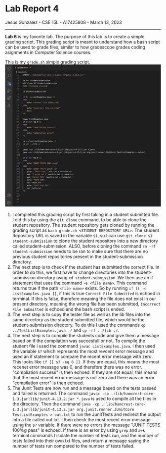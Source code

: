 # Lab Report 4
Jesus Gonzalez - CSE 15L - A17425808 - March 13, 2023

---
**Lab 6** is my favorite lab. The purpose of this lab is to create a simple grading script. This grading script is meant to understand how a bash script can be used to grade files, similar to how gradescope grades coding asignments in Computer Science courses.

This is my `grade.sh` simple grading script.
![Image](lab5-1.png)

1. I completed this grading script by first taking in a student submitted file. I did this by using the `git clone` command, to be able to clone the student repository. The student repository gets cloned by running the grading script as `bash grade.sh <STUDENT REPOSITORY URL>`. The student Repository URL is saved in the variable `$1`, so I can use `git clone $1 student-submission` to clone the student repository into a new directory called student-submission. ALSO, before cloning the command `rm -rf student-submission` needs to be ran to make sure that there are no previous student repositories present in the student-submission directory.
2. The next step is to check if the student has submitted the correct file. In order to do this, we first have to change directories into the student-submission directory using `cd student-submission`. We then use an if statement that uses the command `-e <file name>`. This command returns true if the path `<file name>` exists. So by running `if [[ -e ListExamples.java ]]`, if this is true `Correct File Submitted` is echoed in terminal. If this is false, therefore meaning the file does not exist in our present directory, meaning the wrong file has been submitted, `Incorrect File Submitted` is echoed and the bash script is ended.
3. The next step is to copy the tester file as well as the lib files into the same directory as the student submitted file, which would be the student-submission directory. To do this I used the commands `cp ../TestListExamples.java ./` and `cp -rf ../lib ./`.
4. The next step is to compile the students code and give them a message based on if the compliation was succesfull or not. To compile the student file i used the command `javac ListExamples.java`. I then used the variable `$?` which represents the most revcent error message and used an if statement to compare the recent error message with zero. This looks like `if [[ $? -eq 0 ]]`. If they are equal, this means the most recenet error message was 0, and therefore there was no error. "compliation success" is then echoed. If they are not equal, this means that the most recent error message is not zero and there was an error. "compilation error" is then echoed.
5. The Junit Tests are now run and a message based on the tests passed and failed is returned. The command `javac -cp .:lib/hamcrest-core-1.3.jar:lib/junit-4.13.2.jar *.java` is used to compile all the files in the directory. Then the command `java -cp .:lib/hamcrest-core-1.3.jar:lib/junit-4.13.2.jar org.junit.runner.JUnitCore TestListExamples > out.txt` to run the JunitTests and redirect the output into a file called out.txt. I then check the most recent error message using the `$?` variable. If there were no errors the message "JUNIT TESTS 100%g pass" is echoed. If there is an error by using `grep` and `awk` terminal commands I isolate the number of tests run, and the number of tests failed into their own txt files, and return a message saying the number of tests run compared to the number of tests failed.

